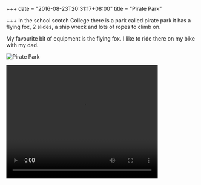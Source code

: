 +++
date = "2016-08-23T20:31:17+08:00"
title = "Pirate Park"

+++
In the school scotch College there is a park called pirate park it has a flying fox, 2 slides, a ship wreck and lots of ropes to climb on.

My favourite bit of equipment is the flying fox. I like to ride there on my bike with my dad.  

![Pirate Park](/img/pirate_park.jpg)

<video controls="controls" width="400" height="300" name="Pirate Park Flying Fox" src="http://www.ellasworld.site/pirate_park.mp4"></video>
